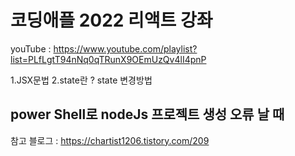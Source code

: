 # 코딩애플 2022 리액트 강좌
youTube : https://www.youtube.com/playlist?list=PLfLgtT94nNq0qTRunX9OEmUzQv4lI4pnP

1.JSX문법
2.state란 ? state 변경방법

## power Shell로 nodeJs 프로젝트 생성 오류 날 때 
참고 블로그 : https://chartist1206.tistory.com/209 
